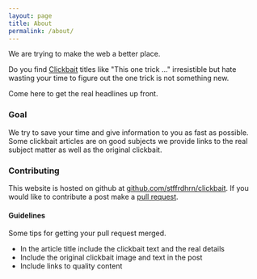 ```yaml
---
layout: page
title: About
permalink: /about/
---
```


We are trying to make the web a better place.

Do you find [Clickbait](https://en.wikipedia.org/wiki/Clickbait) titles like
"This one trick ..." irresistible but hate wasting your time to figure out the
one trick is not something new.

Come here to get the real headlines up front.

### Goal

We try to save your time and give information to you as fast as possible.  Some
clickbait articles are on good subjects we provide links to the real subject
matter as well as the original clickbait.

### Contributing

This website is hosted on github at [github.com/stffrdhrn/clickbait](https://github.com/stffrdhrn/clickbait). If you would
like to contribute a post make a [pull request](https://help.github.com/en/github/collaborating-with-issues-and-pull-requests/creating-a-pull-request).

#### Guidelines

Some tips for getting your pull request merged.

 - In the article title include the clickbait text and the real details
 - Include the original clickbait image and text in the post
 - Include links to quality content
